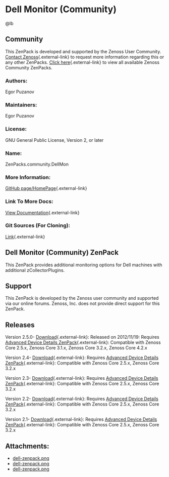 # Dell Monitor (Community)

@lb[](img/zenpack-dell-zenpack.png)

## Community

This ZenPack is developed and supported by the Zenoss User Community.
[Contact Zenoss](https://tryit.zenoss.com/zenpack-contact/){.external-link} to
request more information regarding this or any other ZenPacks. [Click here](https://zenoss.com/product/zenpacks?f%5B0%5D=im_field_zenpack_category:1021){.external-link} to
view all available Zenoss Community ZenPacks.

### Authors:

Egor Puzanov

### Maintainers:

Egor Puzanov

### License:

GNU General Public License, Version 2, or later

### Name:

ZenPacks.community.DellMon

### More Information:

[GitHub page/HomePage](https://github.com/epuzanov/ZenPacks.community.DellMon){.external-link}

### Link To More Docs:

[View Documentation](http://community.zenoss.org/docs/DOC-3410){.external-link}

### Git Sources (For Cloning):

[Link](https://github.com/epuzanov/ZenPacks.community.DellMon.git){.external-link}

## Dell Monitor (Community) ZenPack

This ZenPack provides additional monitoring options for Dell machines
with additional zCollectorPlugins.

## Support

This ZenPack is developed by the Zenoss user community and supported via
our online forums. Zenoss, Inc. does not provide direct support for this
ZenPack.

## Releases

Version 2.5.0- [Download](https://storage.googleapis.com/zenpacks/ZenPacks.community.DellMon/2.5.0/ZenPacks.community.DellMon-2.5.0.egg){.external-link}:   Released on 2012/11/19:   Requires [Advanced Device Details ZenPack](https://help.zenoss.com/display/in/Advanced+Device+Details "ZenPack:Advanced Device Details"){.external-link}:   Compatible with Zenoss Core 2.5.x, Zenoss Core 3.1.x, Zenoss Core
    3.2.x, Zenoss Core 4.2.x

<!-- -->

Version 2.4- [Download](https://storage.googleapis.com/zenpacks/ZenPacks.community.DellMon/2.4/ZenPacks.community.DellMon-2.4.egg){.external-link}:   Requires [Advanced Device Details ZenPack](https://help.zenoss.com/display/in/Advanced+Device+Details "ZenPack:Advanced Device Details"){.external-link}:   Compatible with Zenoss Core 2.5.x, Zenoss Core 3.2.x

<!-- -->

Version 2.3- [Download](https://storage.googleapis.com/zenpacks/ZenPacks.community.DellMon/2.3/ZenPacks.community.DellMon-2.3.egg){.external-link}:   Requires [Advanced Device Details ZenPack](https://help.zenoss.com/display/in/Advanced+Device+Details "ZenPack:Advanced Device Details"){.external-link}:   Compatible with Zenoss Core 2.5.x, Zenoss Core 3.2.x

<!-- -->

Version 2.2- [Download](https://storage.googleapis.com/zenpacks/ZenPacks.community.DellMon/2.2/ZenPacks.community.DellMon-2.2.egg){.external-link}:   Requires [Advanced Device Details ZenPack](https://help.zenoss.com/display/in/Advanced+Device+Details "ZenPack:Advanced Device Details"){.external-link}:   Compatible with Zenoss Core 2.5.x, Zenoss Core 3.2.x

<!-- -->

Version 2.1- [Download](https://storage.googleapis.com/zenpacks/ZenPacks.community.DellMon/2.1/ZenPacks.community.DellMon-2.1.egg){.external-link}:   Requires [Advanced Device Details ZenPack](https://help.zenoss.com/display/in/Advanced+Device+Details "ZenPack:Advanced Device Details"){.external-link}:   Compatible with Zenoss Core 2.5.x, Zenoss Core 3.2.x

## Attachments:

-   [dell-zenpack.png](img/zenpack-dell-zenpack.png)
-   [dell-zenpack.png](img/zenpack-dell-zenpack.png)
-   [dell-zenpack.png](img/zenpack-dell-zenpack.png)

